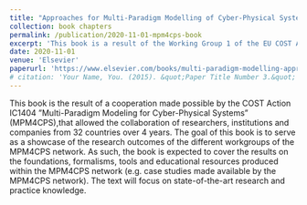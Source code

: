 ```yaml
---
title: "Approaches for Multi-Paradigm Modelling of Cyber-Physical Systems"
collection: book chapters
permalink: /publication/2020-11-01-mpm4cps-book
excerpt: 'This book is a result of the Working Group 1 of the EU COST Action IC1404: MPM4CPS which involved the collaboration of researchers from 32 countries. It describes the ontologies for CPS and MPM respectively, and then the shared ontology of MPM4CPS, with examples. I have co-authored Chapter 3, "A Feature-Based Ontology For Cyber-Physical Systems", in this book.'
date: 2020-11-01
venue: 'Elsevier'
paperurl: 'https://www.elsevier.com/books/multi-paradigm-modelling-approaches-for-cyber-physical-systems/tekinerdogan/978-0-12-819105-7' 
# citation: 'Your Name, You. (2015). &quot;Paper Title Number 3.&quot; <i>Journal 1</i>. 1(3).'
---
```

This book is the result of a cooperation made possible by the COST Action IC1404 ”Multi-Paradigm Modeling for Cyber-Physical Systems” (MPM4CPS),that allowed the collaboration of researchers, institutions and companies from 32 countries over 4 years. The goal of this book is to serve as a showcase of the research outcomes of the different workgroups of the MPM4CPS network. As such, the book is expected to cover the results on the foundations, formalisms, tools and educational resources produced within the MPM4CPS network (e.g.  case studies made available by the MPM4CPS network).  The text will focus on state-of-the-art research and practice knowledge.


